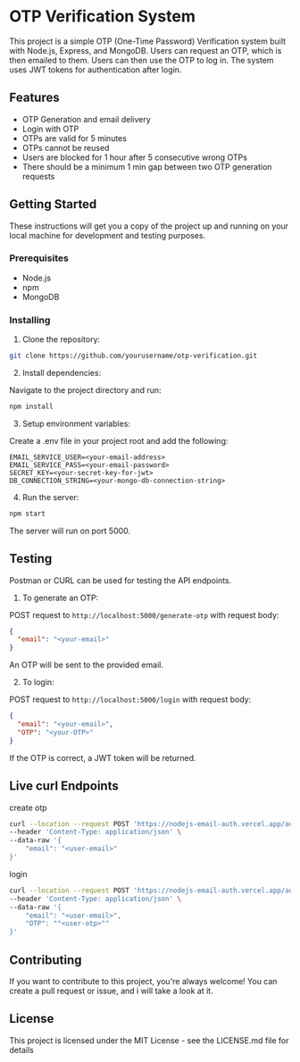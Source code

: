 # OTP Verification System

This project is a simple OTP (One-Time Password) Verification system built with Node.js, Express, and MongoDB. Users can request an OTP, which is then emailed to them. Users can then use the OTP to log in. The system uses JWT tokens for authentication after login.

## Features

- OTP Generation and email delivery
- Login with OTP
- OTPs are valid for 5 minutes
- OTPs cannot be reused
- Users are blocked for 1 hour after 5 consecutive wrong OTPs
- There should be a minimum 1 min gap between two OTP generation requests

## Getting Started

These instructions will get you a copy of the project up and running on your local machine for development and testing purposes.

### Prerequisites

- Node.js
- npm
- MongoDB

### Installing

1. Clone the repository:

```bash
git clone https://github.com/yourusername/otp-verification.git
```

2. Install dependencies:

Navigate to the project directory and run:

```bash
npm install
```

3. Setup environment variables:

Create a .env file in your project root and add the following:

```.env
EMAIL_SERVICE_USER=<your-email-address>
EMAIL_SERVICE_PASS=<your-email-password>
SECRET_KEY=<your-secret-key-for-jwt>
DB_CONNECTION_STRING=<your-mongo-db-connection-string>
```

4. Run the server:

```bash
npm start
```

The server will run on port 5000.

## Testing

Postman or CURL can be used for testing the API endpoints.

1. To generate an OTP:

POST request to `http://localhost:5000/generate-otp` with request body:

```json
{
  "email": "<your-email>"
}
```

An OTP will be sent to the provided email.

2. To login:

POST request to `http://localhost:5000/login` with request body:

```json
{
  "email": "<your-email>",
  "OTP": "<your-OTP>"
}
```

If the OTP is correct, a JWT token will be returned.

## Live curl Endpoints

create otp

```bash
curl --location --request POST 'https://nodejs-email-auth.vercel.app/auth/generate-otp' \
--header 'Content-Type: application/json' \
--data-raw '{
    "email": "<user-email>"
}'
```

login

```bash
curl --location --request POST 'https://nodejs-email-auth.vercel.app/auth/login' \
--header 'Content-Type: application/json' \
--data-raw '{
    "email": "<user-email>",
    "OTP": ""<user-otp>""
}'
```

## Contributing

If you want to contribute to this project, you're always welcome! You can create a pull request or issue, and i will take a look at it.

## License

This project is licensed under the MIT License - see the LICENSE.md file for details
